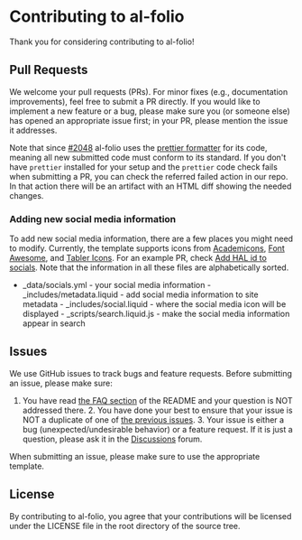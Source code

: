 # Contributing to al-folio

Thank you for considering contributing to al-folio!

## Pull Requests

We welcome your pull requests (PRs). For minor fixes (e.g., documentation improvements), feel free to submit a PR
directly. If you would like to implement a new feature or a bug, please make sure you (or someone else) has opened an
appropriate issue first; in your PR, please mention the issue it addresses.

Note that since [#2048](https://github.com/alshedivat/al-folio/pull/2048) al-folio uses the [prettier
formatter](https://prettier.io/) for its code, meaning all new submitted code must conform to its standard. If you don't
have `prettier` installed for your setup and the `prettier` code check fails when submitting a PR, you can check the
referred failed action in our repo. In that action there will be an artifact with an HTML diff showing the needed
changes.

### Adding new social media information

To add new social media information, there are a few places you might need to modify. Currently, the template supports
icons from [Academicons](https://jpswalsh.github.io/academicons/), [Font Awesome](https://fontawesome.com/), and [Tabler
Icons](https://tabler.io/icons). For an example PR, check [Add HAL id to
socials](https://github.com/alshedivat/al-folio/pull/3206/files). Note that the information in all these files are
alphabetically sorted.

- \_data/socials.yml - your social media information - \_includes/metadata.liquid - add social media information to site
  metadata - \_includes/social.liquid - where the social media icon will be displayed - \_scripts/search.liquid.js - make
  the social media information appear in search

## Issues

We use GitHub issues to track bugs and feature requests. Before submitting an issue, please make sure:

1. You have read [the FAQ section](FAQ.md) of the README and your question is NOT addressed there. 2. You have done your
   best to ensure that your issue is NOT a duplicate of one of [the previous
   issues](https://github.com/alshedivat/al-folio/issues). 3. Your issue is either a bug (unexpected/undesirable behavior)
   or a feature request. If it is just a question, please ask it in the
   [Discussions](https://github.com/alshedivat/al-folio/discussions) forum.

When submitting an issue, please make sure to use the appropriate template.

## License

By contributing to al-folio, you agree that your contributions will be licensed under the LICENSE file in the root
directory of the source tree.
